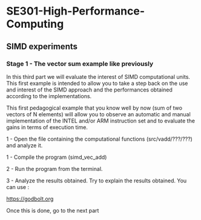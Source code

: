 # SE301-High-Performance-Computing
 
## SIMD experiments

### Stage 1 - The vector sum example like previously

In this third part we will evaluate the interest of SIMD computational units. This first example is intended to allow you to take a step back on the use and interest of the SIMD approach and the performances obtained according to the implementations.

This first pedagogical example that you know well by now (sum of two vectors of N elements) will allow you to observe an automatic and manual implementation of the INTEL and/or ARM instruction set and to evaluate the gains in terms of execution time. 

1 - Open the file containing the computational functions (src/vadd/???/???) and analyze it.

1 - Compile the program (simd_vec_add)

2 - Run the program from the terminal.

3 - Analyze the results obtained. Try to explain the results obtained. You can use :

https://godbolt.org

Once this is done, go to the next part 

